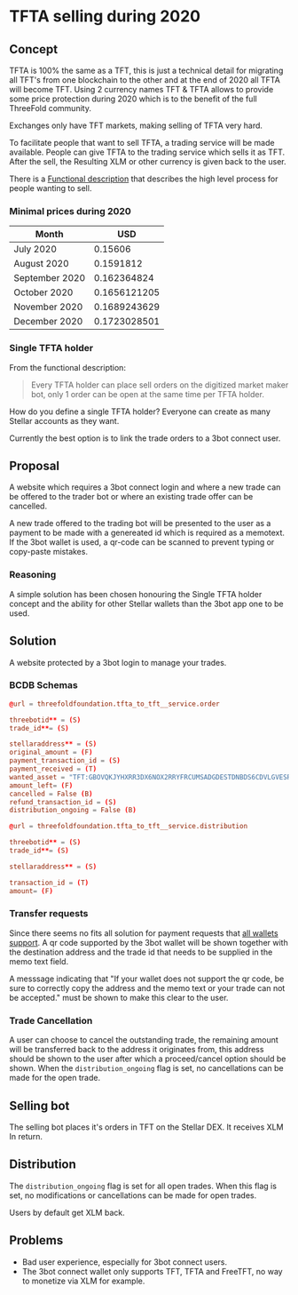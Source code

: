 # TFTA selling during 2020

## Concept

TFTA is 100% the same as a TFT, this is just a technical detail for migrating all TFT's from one blockchain to the other and at the end of 2020 all TFTA will become TFT. Using 2 currency names TFT & TFTA allows to provide some price protection during 2020 which is to the benefit of the full ThreeFold community.

Exchanges only have TFT markets, making selling of TFTA very hard.

To facilitate people that want to sell TFTA, a trading service will be made available.
People can give TFTA to the trading service which sells it as TFT.
After the sell, the Resulting XLM or other currency is given back to the user.

There is a [Functional description](https://wiki.threefold.io/#/threefold_marketmaker_bot) that describes the high level process for people wanting to sell.

### Minimal prices during 2020

| Month | USD |
|-------|-----|
|July 2020 | 0.15606 |
|August 2020 | 0.1591812 |
|September 2020 | 0.162364824 |
|October 2020 | 0.1656121205 |
|November 2020 | 0.1689243629 |
|December 2020 | 0.1723028501 |

### Single TFTA holder

From the functional description:
> Every TFTA holder can place sell orders on the digitized market maker bot, only 1 order can be open at the same time per TFTA holder.

How do you define a single TFTA holder? Everyone can create as many Stellar accounts as they want.

Currently the best option is to link the trade orders to a 3bot connect user.

## Proposal

A website which requires a 3bot connect login  and where a new trade can be offered to the trader bot or where an existing trade offer can be cancelled.

A new trade offered to the trading bot will be presented to the user as a payment to be made with a genereated id which is required as a memotext. If the 3bot wallet is used, a qr-code can be scanned to prevent typing or copy-paste mistakes.

### Reasoning

A simple solution has been chosen honouring the Single TFTA holder concept and the ability for other Stellar wallets than the  3bot app one to be used.

## Solution

A website protected by a 3bot login to manage your trades.

### BCDB Schemas

```toml
@url = threefoldfoundation.tfta_to_tft__service.order

threebotid** = (S)
trade_id**= (S)

stellaraddress** = (S)
original_amount = (F)
payment_transaction_id = (S)
payment_received = (T)
wanted_asset = "TFT:GBOVQKJYHXRR3DX6NOX2RRYFRCUMSADGDESTDNBDS6CDVLGVESRTAC47" (S)
amount_left= (F)
cancelled = False (B)
refund_transaction_id = (S)
distribution_ongoing = False (B)
```

```toml
@url = threefoldfoundation.tfta_to_tft__service.distribution

threebotid** = (S)
trade_id**= (S)

stellaraddress** = (S)

transaction_id = (T)
amount= (F)
```

### Transfer requests

Since there seems no fits all solution for payment requests that [all wallets support](https://github.com/threefoldfoundation/tft-stellar/issues/173). A qr code supported by the 3bot wallet will be shown together with the destination address and the trade id that needs to be supplied in the memo text field.

A messsage indicating that "If your wallet does not support the qr code, be sure to correctly copy the address and the memo text or your trade can not be accepted." must be shown to make this clear to the user.

### Trade Cancellation

A user can choose to cancel the outstanding trade, the remaining amount will be transferred back to the address it originates from, this address should be shown to the user after which a proceed/cancel option should be shown.
When the `distribution_ongoing` flag is set, no cancellations can be made for the open trade.

## Selling bot

The selling bot places it's orders in TFT on the Stellar DEX. It receives XLM In return.


## Distribution

The `distribution_ongoing` flag is set for all open trades. When this flag is set, no modifications or cancellations can be made for open trades.

Users by default get XLM back.


## Problems

- Bad user experience, especially for 3bot connect users.
- The 3bot connect wallet only supports TFT, TFTA and FreeTFT, no way to monetize via XLM for example.

